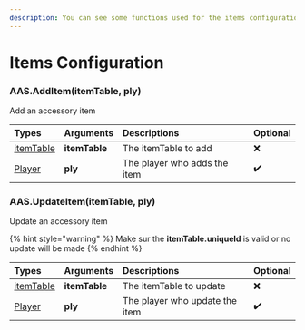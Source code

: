 ```yaml
---
description: You can see some functions used for the items configuration
---
```

# Items Configuration

### AAS.AddItem(itemTable, ply)
Add an accessory item

| Types | Arguments | Descriptions | Optional |
| :--- | :--- | :--- | :--- |
| [itemTable](../../data/itemTable.md) | **itemTable** | The itemTable to add | ❌ |
| [Player](https://wiki.facepunch.com/gmod/Player) | **ply** | The player who adds the item | ✔️ |

### AAS.UpdateItem(itemTable, ply)
Update an accessory item

{% hint style="warning" %}
Make sur the **itemTable.uniqueId** is valid or no update will be made
{% endhint %}

| Types | Arguments | Descriptions | Optional |
| :--- | :--- | :--- | :--- |
| [itemTable](../../data/itemTable.md) | **itemTable** | The itemTable to update | ❌ |
| [Player](https://wiki.facepunch.com/gmod/Player) | **ply** | The player who update the item | ✔️ |